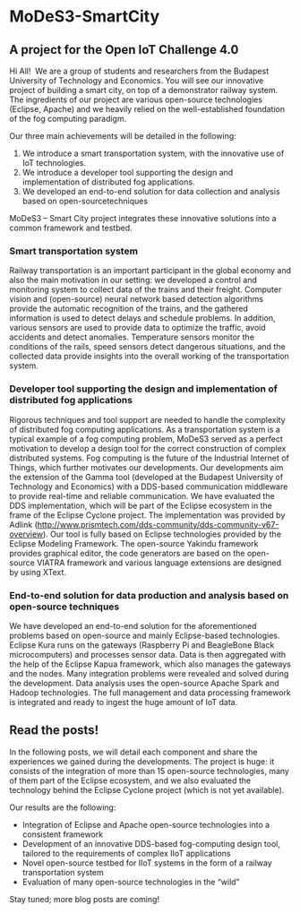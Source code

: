 # MoDeS3-SmartCity
## A project for the Open IoT Challenge 4.0

Hi All!  We are a group of students and researchers from the Budapest University of Technology and Economics. You will see our innovative project of building a smart city, on top of a demonstrator railway system. The ingredients of our project are various open-source technologies (Eclipse, Apache) and we heavily relied on the well-established foundation of the fog computing paradigm.

Our three main achievements will be detailed in the following:

1. We introduce a smart transportation system, with the innovative use of IoT technologies.
2. We introduce a developer tool supporting the design and implementation of distributed fog applications.
3. We developed an end-to-end solution for data collection and analysis based on open-sourcetechniques


MoDeS3 – Smart City project integrates these innovative solutions into a common framework and testbed.

### Smart transportation system
Railway transportation is an important participant in the global economy and also the main motivation in our setting: we developed a control and monitoring system to collect data of the trains and their freight. Computer vision and (open-source) neural network based detection algorithms provide the automatic recognition of the trains, and the gathered information is used to detect delays and schedule problems. In addition, various sensors are used to provide data to optimize the traffic, avoid accidents and detect anomalies. Temperature sensors monitor the conditions of the rails, speed sensors detect dangerous situations, and the collected data provide insights into the overall working of the transportation system.

### Developer tool supporting the design and implementation of distributed fog applications
Rigorous techniques and tool support are needed to handle the complexity of distributed fog computing applications. As a transportation system is a typical example of a fog computing problem, MoDeS3 served as a perfect motivation to develop a design tool for the correct construction of complex distributed systems. Fog computing is the future of the Industrial Internet of Things, which further motivates our developments. Our developments aim the extension of the Gamma tool (developed at the Budapest University of Technology and Economics) with a DDS-based communication middleware to provide real-time and reliable communication. We have evaluated the DDS implementation, which will be part of the Eclipse ecosystem in the frame of the Eclipse Cyclone project. The implementation was provided by Adlink (<http://www.prismtech.com/dds-community/dds-community-v67-overview>). Our tool is fully based on Eclipse technologies provided by the Eclipse Modeling Framework. The open-source Yakindu framework provides graphical editor, the code generators are based on the open-source VIATRA framework and various language extensions are designed by using XText. 

### End-to-end solution for data production and analysis based on open-source techniques
We have developed an end-to-end solution for the aforementioned problems based on open-source and mainly Eclipse-based technologies. Eclipse Kura runs on the gateways (Raspberry Pi and BeagleBone Black microcomputers) and processes sensor data. Data is then aggregated with the help of the Eclipse Kapua framework, which also manages the gateways and the nodes. Many integration problems were revealed and solved during the development. Data analysis uses the open-source Apache Spark and Hadoop technologies. The full management and data processing framework is integrated and ready to ingest the huge amount of IoT data.

## Read the posts! 
In the following posts, we will detail each component and share the experiences we gained during the developments. The project is huge: it consists of the integration of more than 15 open-source technologies, many of them part of the Eclipse ecosystem, and we also evaluated the technology behind the Eclipse Cyclone project (which is not yet available).


Our results are the following:
- Integration of Eclipse and Apache open-source technologies into a consistent framework
- Development of an innovative DDS-based fog-computing design tool, tailored to the requirements of complex IIoT applications
- Novel open-source testbed for IIoT systems in the form of a railway transportation system
- Evaluation of many open-source technologies in the “wild”


Stay tuned; more blog posts are coming!
